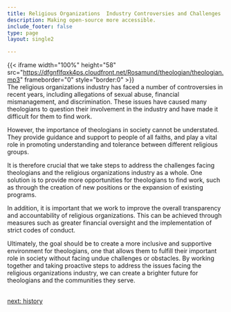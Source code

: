 ```yaml
---
title: Religious Organizations  Industry Controversies and Challenges
description: Making open-source more accessible.
include_footer: false
type: page
layout: single2

---
```


{{< iframe width="100%" height="58" src="https://dfgnflfqxk4ps.cloudfront.net/Rosamund/theologian/theologian.mp3" frameborder="0" style="border:0" >}}<br>
The religious organizations industry has faced a number of controversies in recent years, including allegations of sexual abuse, financial mismanagement, and discrimination. These issues have caused many theologians to question their involvement in the industry and have made it difficult for them to find work.

However, the importance of theologians in society cannot be understated. They provide guidance and support to people of all faiths, and play a vital role in promoting understanding and tolerance between different religious groups.

It is therefore crucial that we take steps to address the challenges facing theologians and the religious organizations industry as a whole. One solution is to provide more opportunities for theologians to find work, such as through the creation of new positions or the expansion of existing programs.

In addition, it is important that we work to improve the overall transparency and accountability of religious organizations. This can be achieved through measures such as greater financial oversight and the implementation of strict codes of conduct.

Ultimately, the goal should be to create a more inclusive and supportive environment for theologians, one that allows them to fulfill their important role in society without facing undue challenges or obstacles. By working together and taking proactive steps to address the issues facing the religious organizations industry, we can create a brighter future for theologians and the communities they serve.

<br>
<a href="https://workdojos.com/theologian/history">next: history</a>
</p>